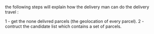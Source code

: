 

the following steps will explain how the delivery man can do the delivery travel : 

1 - get the none delivred parcels (the geolocation of every parcel).
2 - contruct the candidate list which contains a set of parcels. 
